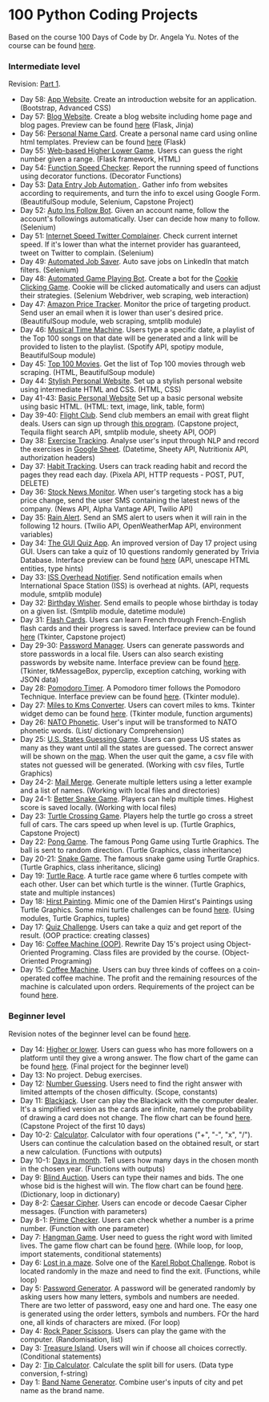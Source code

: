 # 100 Python Coding Projects
Based on the course 100 Days of Code by Dr. Angela Yu. Notes of the course can be found [here](https://www.notion.so/a73c7d0045944619aa08b1594cefedf4?v=8462b4251f94434784b6067fff6542d4).
### Intermediate level
Revision: [Part 1](https://rebel-silene-0fb.notion.site/Revision-Intermediate-level-Day-15-31-503bd689cee54223a1ad3487341664c1).
- Day 58: [App Website](https://github.com/qilinz/100-Python-Coding-Projects/tree/main/Intermediate/Day58-bootstrap). Create an introduction website for an application. (Bootstrap, Advanced CSS)
- Day 57: [Blog Website](https://github.com/qilinz/100-Python-Coding-Projects/blob/main/Intermediate/Day57-blog). Create a blog website including home page and blog pages. Preview can be found [here](https://github.com/qilinz/100-Python-Coding-Projects/blob/main/Intermediate/Day57-blog/preview.png) (Flask, Jinja)
- Day 56: [Personal Name Card](https://github.com/qilinz/100-Python-Coding-Projects/blob/main/Intermediate/Day56-name-card). Create a personal name card using online html templates. Preview can be found [here](https://github.com/qilinz/100-Python-Coding-Projects/blob/main/Intermediate/Day56-name-card/preview.png) (Flask)
- Day 55: [Web-based Higher Lower Game](https://github.com/qilinz/100-Python-Coding-Projects/blob/main/Intermediate/Day55-higher-lower-game/server.py). Users can guess the right number given a range. (Flask framework, HTML)
- Day 54: [Function Speed Checker](https://github.com/qilinz/100-Python-Coding-Projects/blob/main/Intermediate/Day54-python-decorator/main.py). Report the running speed of functions using decorator functions. (Decorator Functions)
- Day 53: [Data Entry Job Automation
](https://github.com/qilinz/100-Python-Coding-Projects/blob/main/Intermediate/Day53-data-entry-job-automation/main.py). Gather info from websites according to requirements, and turn the info to excel using Google Form. (BeautifulSoup module, Selenium, Capstone Project)
- Day 52: [Auto Ins Follow Bot](https://github.com/qilinz/100-Python-Coding-Projects/blob/main/Intermediate/Day52-ins-follow-bot/main.py). Given an account name, follow the account's followings automatically. User can decide how many to follow. (Selenium)
- Day 51: [Internet Speed Twitter Complainer](https://github.com/qilinz/100-Python-Coding-Projects/blob/main/Intermediate/Day51-twitter-complaint-bot/main.py). Check current internet speed. If it's lower than what the internet provider has guaranteed, tweet on Twitter to complain. (Selenium)
- Day 49: [Automated Job Saver](https://github.com/qilinz/100-Python-Coding-Projects/blob/main/Intermediate/Day49-auto-job-saver/main.py). Auto save jobs on LinkedIn that match filters. (Selenium)
- Day 48: [Automated Game Playing Bot](https://github.com/qilinz/100-Python-Coding-Projects/blob/main/Intermediate/Day48-game-playing-bot/main.py). Create a bot for the [Cookie Clicking Game](http://orteil.dashnet.org/experiments/cookie/). Cookie will be clicked automatically and users can adjust their strategies. (Selenium Webdriver, web scraping, web interaction)
- Day 47: [Amazon Price Tracker](https://github.com/qilinz/100-Python-Coding-Projects/blob/main/Intermediate/Day47-amazon-price-tracker/main.py). Monitor the price of targeting product. Send user an email when it is lower than user's desired price. (BeautifulSoup module,  web scraping, smtplib module)
- Day 46: [Musical Time Machine](https://github.com/qilinz/100-Python-Coding-Projects/blob/main/Intermediate/Day46-musical-timemachine/main.py). Users type a specific date, a playlist of the Top 100 songs on that date will be generated and a link will be provided to listen to the playlist. (Spotify API, spotipy module, BeautifulSoup module)
- Day 45: [Top 100 Movies](https://github.com/qilinz/100-Python-Coding-Projects/blob/main/Intermediate/Day45-movie-lists/main.py). Get the list of Top 100 movies through web scraping. (HTML, BeautifulSoup module)
- Day 44: [Stylish Personal Website](https://qilinz.github.io/). Set up a stylish personal website using intermediate HTML and CSS. (HTML, CSS)
- Day 41-43: [Basic Personal Website](https://github.com/qilinz/100-Python-Coding-Projects/blob/main/Intermediate/Day44-stylish-personal-site/index.html) Set up a basic personal website using basic HTML. (HTML: text, image, link, table, form)
- Day 39-40: [Flight Club](https://github.com/qilinz/100-Python-Coding-Projects/blob/main/Intermediate/Day39-40-flight-club/main.py). Send club members an email with great flight deals. Users can sign up through [this program](https://github.com/qilinz/100-Python-Coding-Projects/blob/main/Intermediate/Day39-40-flight-club/email_subscription.py). (Capstone project, Tequila flight search API, smtplib module, sheety API, OOP)
- Day 38: [Exercise Tracking](https://github.com/qilinz/100-Python-Coding-Projects/tree/main/Intermediate/Day38-exercise-tracking/main.py). Analyse user's input through NLP and record the exercises in [Google Sheet](https://docs.google.com/spreadsheets/d/1xRyAJv8VrLqqgBQKJBpFh0Cr3R2dGaCklUKpgT1foCc/edit?usp=sharing). (Datetime, Sheety API, Nutritionix API, authorization headers)
- Day 37: [Habit Tracking](https://github.com/qilinz/100-Python-Coding-Projects/tree/main/Intermediate/Day37-habit-tracking/main.py). Users can track reading habit and record the pages they read each day. (Pixela API, HTTP requests - POST, PUT, DELETE)
- Day 36: [Stock News Monitor](https://github.com/qilinz/100-Python-Coding-Projects/blob/main/Intermediate/Day36-stock-news-alert/main.py). When user's targeting stock has a big price change, send the user SMS containing the latest news of the company. (News API, Alpha Vantage API, Twilio API)
- Day 35: [Rain Alert](https://github.com/qilinz/100-Python-Coding-Projects/blob/main/Intermediate/Day35-rain-alert/main.py). Send an SMS alert to users when it will rain in the following 12 hours. (Twilio API, OpenWeatherMap API, environment variables)
- Day 34: [The GUI Quiz App](https://github.com/qilinz/100-Python-Coding-Projects/tree/main/Intermediate/Day34-quizzler-app/main.py). An improved version of Day 17 project using GUI. Users can take a quiz of 10 questions randomly generated by Trivia Database. Interface preview can be found [here](https://github.com/qilinz/100-Python-Coding-Projects/tree/main/Intermediate/Day34-quizzler-app/preview.png) (API, unescape HTML entities, type hints)
- Day 33: [ISS Overhead Notifier](https://github.com/qilinz/100-Python-Coding-Projects/blob/main/Intermediate/Day33-iss-overhead-notifier/main.py). Send notification emails when International Space Station (ISS) is overhead at nights. (API, requests module, smtplib module)
- Day 32: [Birthday Wisher](https://github.com/qilinz/100-Python-Coding-Projects/blob/main/Intermediate/Day32-birthday-wisher/main.py). Send emails to people whose birthday is today on a given list. (Smtplib module, datetime module)
- Day 31: [Flash Cards](https://github.com/qilinz/100-Python-Coding-Projects/blob/main/Intermediate/Day31-flash-card-app/main.py). Users can learn French through French-English flash cards and their progress is saved. Interface preview can be found [here](https://github.com/qilinz/100-Python-Coding-Projects/blob/main/Intermediate/Day31-flash-card-app/preview.png) (Tkinter, Capstone project)
- Day 29-30: [Password Manager](https://github.com/qilinz/100-Python-Coding-Projects/blob/main/Intermediate/Day29-30-password-manager/main.py). Users can generate passwords and store passwords in a local file. Users can also search existing passwords by website name. Interface preview can be found [here](https://github.com/qilinz/100-Python-Coding-Projects/blob/main/Intermediate/Day29-30-password-manager/preview.png). (Tkinter, tkMessageBox, pyperclip, exception catching, working with JSON data)
- Day 28: [Pomodoro Timer](https://github.com/qilinz/100-Python-Coding-Projects/blob/main/Intermediate/Day28-pomodoro/main.py). A Pomodoro timer follows the Pomodoro Technique. Interface preview can be found [here](https://github.com/qilinz/100-Python-Coding-Projects/blob/main/Intermediate/Day28-pomodoro/preview.png). (Tkinter module).
- Day 27: [Miles to Kms Converter](https://github.com/qilinz/100-Python-Coding-Projects/blob/main/Intermediate/Day27-km-calculator/main.py). Users can covert miles to kms. Tkinter widget demo can be found [here](https://github.com/qilinz/100-Python-Coding-Projects/blob/main/Intermediate/Day27-km-calculator/tkinter-widget-demo.py). (Tkinter module, function arguments)
- Day 26: [NATO Phonetic](https://github.com/qilinz/100-Python-Coding-Projects/blob/main/Intermediate/Day26-nato-phonetic/main.py). User's input will be transformed to NATO phonetic words. (List/ dictionary Comprehension)
- Day 25: [U.S. States Guessing Game](https://github.com/qilinz/100-Python-Coding-Projects/blob/main/Intermediate/Day25-us-state-game/main.py). Users can guess US states as many as they want until all the states are guessed. The correct answer will be shown on the [map](https://github.com/qilinz/100-Python-Coding-Projects/blob/main/Intermediate/Day25-us-state-game/blank_states_img.gif). When the user quit the game, a csv file with states not guessed will be generated. (Working with csv files, Turtle Graphics)
- Day 24-2: [Mail Merge](https://github.com/qilinz/100-Python-Coding-Projects/blob/main/Intermediate/Day24-mail-merge-project/main.py). Generate multiple letters using a letter example and a list of names. (Working with local files and directories)
- Day 24-1: [Better Snake Game](https://github.com/qilinz/100-Python-Coding-Projects/blob/main/Intermediate/Day24-better-snake-game/main.py). Players can help multiple times. Highest score is saved locally. (Working with local files)
- Day 23: [Turtle Crossing Game](https://github.com/qilinz/100-Python-Coding-Projects/blob/main/Intermediate/Day23-turtle-crossing/main.py). Players help the turtle go cross a street full of cars. The cars speed up when level is up. (Turtle Graphics, Capstone Project)
- Day 22: [Pong Game](https://github.com/qilinz/100-Python-Coding-Projects/blob/main/Intermediate/Day22-pong-game/main.py). The famous Pong Game using Turtle Graphics. The ball is sent to random direction. (Turtle Graphics, class inheritance)
- Day 20-21: [Snake Game](https://github.com/qilinz/100-Python-Coding-Projects/blob/main/Intermediate/Day20-21-snake-game/main.py). The famous snake game using Turtle Graphics. (Turtle Graphics, class inheritance, slicing)
- Day 19: [Turtle Race](https://github.com/qilinz/100-Python-Coding-Projects/blob/main/Intermediate/Day19-turtle-race/main.py). A turtle race game where 6 turtles compete with each other. User can bet which turtle is the winner. (Turtle Graphics, state and multiple instances)
- Day 18: [Hirst Painting](https://github.com/qilinz/100-Python-Coding-Projects/blob/main/Intermediate/Day18-hirst-painting/main.py). Mimic one of the Damien Hirst's Paintings using Turtle Graphics. Some mini turtle challenges can be found [here](https://github.com/qilinz/100-Python-Coding-Projects/blob/main/Intermediate/Day18-hirst-painting/turtle-mini-challenges.py). (Using modules, Turtle Graphics, tuples)
- Day 17: [Quiz Challenge](https://github.com/qilinz/100-Python-Coding-Projects/blob/main/Intermediate/Day17-quiz-project/main.py). Users can take a quiz and get report of the result. (OOP practice: creating classes)
- Day 16: [Coffee Machine (OOP)](https://github.com/qilinz/100-Python-Coding-Projects/blob/main/Intermediate/Day16-oop-coffee-machine/main.py). Rewrite Day 15's project using Object-Oriented Programing. Class files are provided by the course. (Object-Oriented Programing)
- Day 15: [Coffee Machine](https://github.com/qilinz/100-Python-Coding-Projects/blob/main/Intermediate/Day15-coffee-machine/Day15-coffee-machine.py). Users can buy three kinds of coffees on a coin-operated coffee machine. The profit and the remaining resources of the machine is calculated upon orders. Requirements of the project can be found [here](https://github.com/qilinz/100-Python-Coding-Projects/blob/main/Intermediate/Day15-coffee-machine/Coffee-Machine-Program-Requirements.pdf).
### Beginner level
Revision notes of the beginner level can be found [here](https://www.notion.so/Revision-Beginner-level-Day-1-14-9dd7d270dc234fc683390251ec7fde46).
- Day 14: [Higher or lower](https://github.com/qilinz/100-Python-Coding-Projects/blob/main/Beginner/Day14-higher-lower/Day14-higher-lower.py). Users can guess who has more followers on a platform until they give a wrong answer. The flow chart of the game can be found [here](https://github.com/qilinz/100-Python-Coding-Projects/blob/main/Beginner/Day14-higher-lower/higher-lower.png). (Final project for the beginner level)
- Day 13: No project. Debug exercises.
- Day 12: [Number Guessing](https://github.com/qilinz/100-Python-Coding-Projects/blob/main/Beginner/Day12-number-guessing.py). Users need to find the right answer with limited attempts of the chosen difficulty. (Scope, constants)
- Day 11: [Blackjack](https://github.com/qilinz/100-Python-Coding-Projects/blob/main/Beginner/Day11-blackjack/Day11-blackjack.py). User can play the Blackjack with the computer dealer. It's a simplified version as the cards are infinite, namely the probability of drawing a card does not change. The flow chart can be found [here](https://github.com/qilinz/100-Python-Coding-Projects/blob/main/Beginner/Day11-blackjack/Day11-blackjack.png). (Capstone Project of the first 10 days)  
- Day 10-2: [Calculator](https://github.com/qilinz/100-Python-Coding-Projects/blob/main/Beginner/Day10/Day10-calculator.py). Calculator with four operations ("+", "-", "x", "/"). Users can continue the calculation based on the obtained result, or start a new calculation. (Functions with outputs)
- Day 10-1: [Days in month](https://github.com/qilinz/100-Python-Coding-Projects/blob/main/Beginner/Day10/Day10-days-in-month.py). Tell users how many days in the chosen month in the chosen year. (Functions with outputs)
- Day 9: [Blind Auction](https://github.com/qilinz/100-Python-Coding-Projects/blob/main/Beginner/Day9-blind-auction/Day9-blind-auction.py). Users can type their names and bids. The one whose bid is the highest will win. The flow chart can be found [here](https://github.com/qilinz/100-Python-Coding-Projects/blob/main/Beginner/Day9-blind-auction/blind-auction-flow-chart.png). (Dictionary, loop in dictionary)
- Day 8-2: [Caesar Cipher](https://github.com/qilinz/100-Python-Coding-Projects/blob/main/Beginner/Day8-caesar-cipher.py). Users can encode or decode Caesar Cipher messages. (Function with parameters)
- Day 8-1: [Prime Checker](https://github.com/qilinz/100-Python-Coding-Projects/blob/main/Beginner/Day8-prime-checker.py). Users can check whether a number is a prime number. (Function with one parameter)
- Day 7: [Hangman Game](https://github.com/qilinz/Python-Projects/blob/main/Beginner/Day7-hangman/Day7-hangman.py). User need to guess the right word with limited lives. The game flow chart can be found [here](https://github.com/qilinz/Python-Projects/blob/main/Beginner/Day7-hangman/hangman-flow-chart.png). (While loop, for loop, import statements, conditional statements)
- Day 6: [Lost in a maze](https://github.com/qilinz/Python-Projects/blob/main/Beginner/Day6-lost-in-a-maze.py). Solve one of the [Karel Robot Challenge](https://reeborg.ca/reeborg.html?lang=en&mode=python&menu=worlds%2Fmenus%2Freeborg_intro_en.json&name=Maze&url=worlds%2Ftutorial_en%2Fmaze1.json). Robot is located randomly in the maze and need to find the exit. (Functions, while loop)
- Day 5: [Password Generator](https://github.com/qilinz/Python-Projects/blob/main/Beginner/Day5-password-generator.py). A password will be generated randomly by asking users how many letters, symbols and numbers are needed. There are two letter of password, easy one and hard one. The easy one is generated using the order letters, symbols and numbers. FOr the hard one, all kinds of characters are mixed. (For loop)
- Day 4: [Rock Paper Scissors](https://github.com/qilinz/Python-Projects/blob/main/Beginner/Day4-rock-paper-scissors.py). Users can play the game with the computer. (Randomisation, list)
- Day 3: [Treasure Island](https://github.com/qilinz/Python-Projects/blob/main/Beginner/Day3-treasure-island.py). Users will win if choose all choices correctly. (Conditional statements)
- Day 2: [Tip Calculator](https://github.com/qilinz/Python-Projects/blob/main/Beginner/Day2-tip-calculator.py). Calculate the split bill for users. (Data type conversion, f-string)
- Day 1: [Band Name Generator](https://github.com/qilinz/Python-Projects/blob/main/Beginner/Day1-band-name-generator.py). Combine user's inputs of city and pet name as the brand name.
